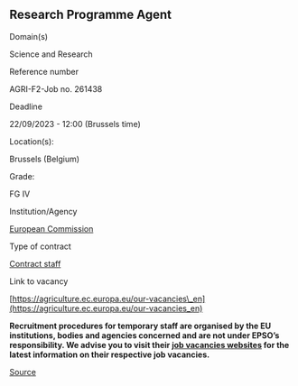 Research Programme Agent
------------------------

Domain(s)

Science and Research

Reference number

AGRI-F2-Job no. 261438

Deadline

22/09/2023 - 12:00 (Brussels time)

Location(s): 

Brussels (Belgium)

  

Grade: 

FG IV

  

Institution/Agency

[European Commission](/en/institutions/european-commission)

Type of contract

[Contract staff](/staff-categories#tab-Contract%20staff)

Link to vacancy

[https://agriculture.ec.europa.eu/our-vacancies\_en](https://agriculture.ec.europa.eu/our-vacancies_en)

**Recruitment procedures for temporary staff are organised by the EU institutions, bodies and agencies concerned and are not under EPSO’s responsibility. We advise you to visit their [job vacancies websites](https://european-union.europa.eu/institutions-law-budget/institutions-and-bodies/search-all-eu-institutions-and-bodies) for the latest information on their respective job vacancies.**

[Source](https://eu-careers.europa.eu/en/job-opportunities/research-programme-agent/agri-f2-job-no-261438)